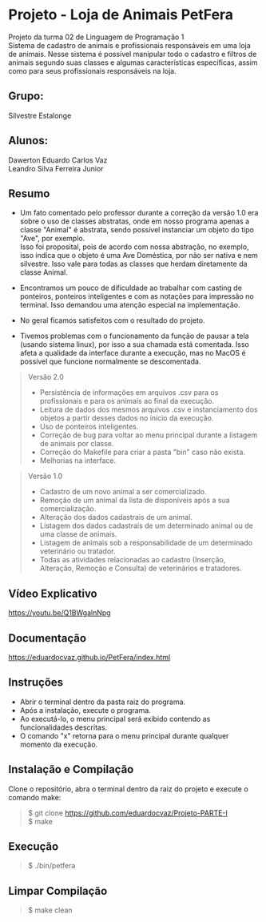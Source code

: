 # Projeto - Loja de Animais PetFera
Projeto da turma 02 de Linguagem de Programação 1 \
Sistema de cadastro de animais e profissionais responsáveis em uma loja de animais.
Nesse sistema é possível manipular todo o cadastro e filtros de animais segundo suas classes e algumas características específicas, assim como para seus profissionais responsáveis na loja.

## Grupo:
Silvestre Estalonge

## Alunos:
Dawerton Eduardo Carlos Vaz \
Leandro Silva Ferreira Junior

## Resumo
- Um fato comentado pelo professor durante a correção da versão 1.0 era sobre o uso de classes abstratas, onde em nosso programa apenas a classe "Animal" é abstrata, sendo possível instanciar um objeto do tipo "Ave", por exemplo. \
  Isso foi proposital, pois de acordo com nossa abstração, no exemplo, isso indica que o objeto é uma Ave Doméstica, por não ser nativa e nem silvestre. Isso vale para todas as classes que herdam diretamente da classe Animal.
  

- Encontramos um pouco de dificuldade ao trabalhar com casting de ponteiros, ponteiros inteligentes e com as notações para impressão no terminal. Isso demandou uma atenção especial na implementação. 


- No geral ficamos satisfeitos com o resultado do projeto.


- Tivemos problemas com o funcionamento da função de pausar a tela (usando sistema linux), por isso a sua chamada está comentada. Isso afeta a qualidade da interface durante a execução, mas no MacOS é possível que funcione normalmente se descomentada.

> Versão 2.0
> - Persistência de informações em arquivos .csv para os profissionais e para os animais ao final da execução.
> - Leitura de dados dos mesmos arquivos .csv e instanciamento dos objetos a partir desses dados no início da execução.
> - Uso de ponteiros inteligentes.
> - Correção de bug para voltar ao menu principal durante a listagem de animais por classe.
> - Correção do Makefile para criar a pasta "bin" caso não exista. 
> - Melhorias na interface.

> Versão 1.0
> - Cadastro de um novo animal a ser comercializado. 
> - Remoção de um animal da lista de disponíveis após a sua comercialização. 
> - Alteração dos dados cadastrais de um animal. 
> - Listagem dos dados cadastrais de um determinado animal ou de uma classe de animais. 
> - Listagem de animais sob a responsabilidade de um determinado veterinário ou tratador. 
> - Todas as atividades relacionadas ao cadastro (Inserção, Alteração, Remoção e Consulta) de veterinários e tratadores. 

## Vídeo Explicativo
https://youtu.be/Q1BWgalnNpg

## Documentação
https://eduardocvaz.github.io/PetFera/index.html

## Instruções

- Abrir o terminal dentro da pasta raiz do programa.
- Após a instalação, execute o programa.
- Ao executá-lo, o menu principal será exibido contendo as funcionalidades descritas.
- O comando "x" retorna para o menu principal durante qualquer momento da execução.



## Instalação e Compilação
Clone o repositório, abra o terminal dentro da raiz do projeto e execute o comando make:

> $ git clone https://github.com/eduardocvaz/Projeto-PARTE-I \
> $ make 

## Execução

> $ ./bin/petfera

## Limpar Compilação

> $ make clean
